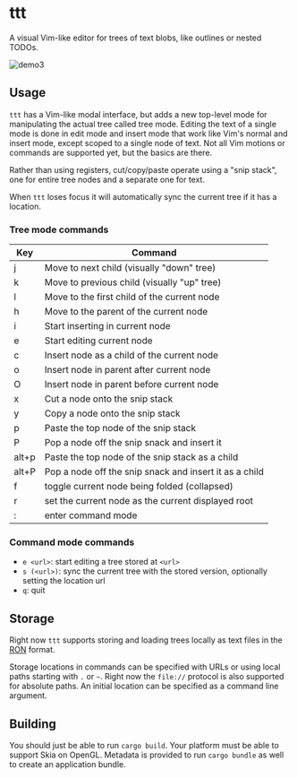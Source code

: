 # ttt

A visual Vim-like editor for trees of text blobs, like outlines or nested TODOs.

![demo3](https://user-images.githubusercontent.com/6148347/209452362-afbcd66f-c3da-441c-9eae-cad2eba2cd89.gif)

## Usage

`ttt` has a Vim-like modal interface, but adds a new top-level mode for manipulating the actual tree called tree mode.
Editing the text of a single mode is done in edit mode and insert mode that work like Vim's normal and insert mode, except scoped to a single node of text.
Not all Vim motions or commands are supported yet, but the basics are there.

Rather than using registers, cut/copy/paste operate using a "snip stack", one for entire tree nodes and a separate one for text.

When `ttt` loses focus it will automatically sync the current tree if it has a location.

### Tree mode commands

| Key | Command                                     |
|-----|---------------------------------------------|
|  j  | Move to next child (visually "down" tree)   |
|  k  | Move to previous child (visually "up" tree) |
|  l  | Move to the first child of the current node |
|  h  | Move to the parent of the current node      |
|  i  | Start inserting in current node             |
|  e  | Start editing current node                  |
|  c  | Insert node as a child of the current node  |
|  o  | Insert node in parent after current node    |
|  O  | Insert node in parent before current node   |
|  x  | Cut a node onto the snip stack              |
|  y  | Copy a node onto the snip stack             |
|  p  | Paste the top node of the snip stack        |
|  P  | Pop a node off the snip snack and insert it |
|alt+p| Paste the top node of the snip stack as a child |
|alt+P| Pop a node off the snip snack and insert it as a child |
|  f  | toggle current node being folded (collapsed)|
|  r  | set the current node as the current displayed root |
|  :  | enter command mode                          |

### Command mode commands

- `e <url>`: start editing a tree stored at `<url>`
- `s (<url>)`: sync the current tree with the stored version, optionally setting the location url
- `q`: quit

## Storage

Right now `ttt` supports storing and loading trees locally as text files in the [RON](https://github.com/ron-rs/ron) format.

Storage locations in commands can be specified with URLs or using local paths starting with `.` or `~`. Right now the `file://` protocol is also supported for absolute paths. An initial location can be specified as a command line argument.

## Building

You should just be able to run `cargo build`. Your platform must be able to support Skia on OpenGL. Metadata is provided to run `cargo bundle` as well to create an application bundle.
